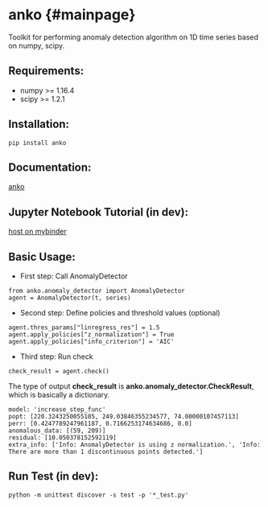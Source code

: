 # anko {#mainpage}
Toolkit for performing anomaly detection algorithm on 1D time series based on numpy, scipy.

## Requirements:
* numpy >= 1.16.4
* scipy >= 1.2.1

## Installation:
```
pip install anko
```

## Documentation:
[anko](https://tanlin2013.github.io/anko/html/index.html)

## Jupyter Notebook Tutorial (in dev):
[host on mybinder](https://mybinder.org/v2/gh/tanlin2013/anko/master?filepath=anko_tutorial.ipynb)

## Basic Usage:
* First step: 
    Call AnomalyDetector
```
from anko.anomaly_detector import AnomalyDetector
agent = AnomalyDetector(t, series)
```
* Second step: 
    Define policies and threshold values (optional)
```
agent.thres_params["linregress_res"] = 1.5
agent.apply_policies["z_normalization"] = True
agent.apply_policies["info_criterion"] = 'AIC'
```
* Third step: 
    Run check
```
check_result = agent.check()
```
The type of output **check_result** is **anko.anomaly_detector.CheckResult**, which is basically a dictionary.
```
model: 'increase_step_func'
popt: [220.3243250055105, 249.03846355234577, 74.00000107457113]
perr: [0.4247789247961187, 0.7166253174634686, 0.0]
anomalous_data: [(59, 209)]
residual: [10.050378152592119]
extra_info: ['Info: AnomalyDetector is using z normalization.', 'Info: There are more than 1 discontinuous points detected.']        
``` 

## Run Test (in dev):
```
python -m unittest discover -s test -p '*_test.py'
```